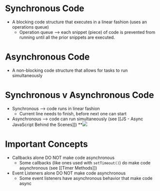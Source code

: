# Synchronous Code
* A blocking code structure that executes in a linear fashion (uses an operations queue)
	* Operation queue --> each snippet (piece) of code is prevented from running until all the prior snippets are executed. 

# Asynchronous Code
* A non-blocking code structure that allows for tasks to run simultaneously 

# Synchronous v Asynchronous Code
* Synchronous --> code runs in linear fashion
	* Current line needs to finish, before next one can start
* Asynchronous --> code can run simultaneously (see [[JS - Async JavaScript Behind the Scenes]])
**![](https://lh4.googleusercontent.com/LN1M5P0kMkF35lFnaixGFDPuA9YsG6Ay3Kja0A_wCabosTZPf36iz226RLf_1IWk8PtPAw6QkZVP1oaJk0Av9kzgAkOOYlkQfaen1sNjWkqxJIMJPSqXkl7u8S6IDyMzIsAwi37QT5ltWcHtQqmrze4)

# Important Concepts
* Callbacks alone DO NOT make code asynchronous 
	* Some callbacks (like ones used with `setTimeout()`) do make code asynchronous (see [[Timer Methods]])
* Event Listeners alone DO NOT make code asynchronous
	* Some event listeners have asynchronous behavior that make code async


